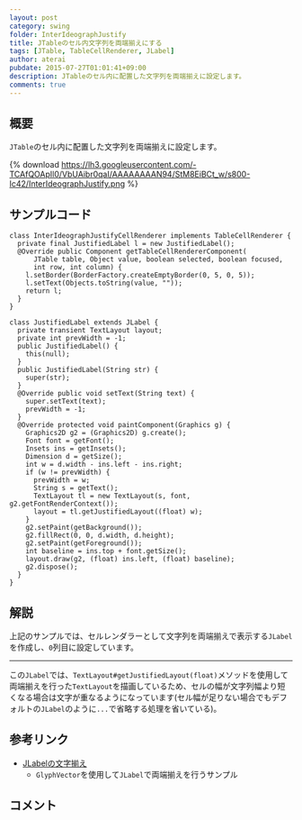 ```yaml
---
layout: post
category: swing
folder: InterIdeographJustify
title: JTableのセル内文字列を両端揃えにする
tags: [JTable, TableCellRenderer, JLabel]
author: aterai
pubdate: 2015-07-27T01:01:41+09:00
description: JTableのセル内に配置した文字列を両端揃えに設定します。
comments: true
---
```

## 概要
`JTable`のセル内に配置した文字列を両端揃えに設定します。

{% download https://lh3.googleusercontent.com/-TCAfQOApIl0/VbUAibr0qaI/AAAAAAAAN94/StM8EiBCt_w/s800-Ic42/InterIdeographJustify.png %}

## サンプルコード
<pre class="prettyprint"><code>class InterIdeographJustifyCellRenderer implements TableCellRenderer {
  private final JustifiedLabel l = new JustifiedLabel();
  @Override public Component getTableCellRendererComponent(
      JTable table, Object value, boolean selected, boolean focused,
      int row, int column) {
    l.setBorder(BorderFactory.createEmptyBorder(0, 5, 0, 5));
    l.setText(Objects.toString(value, ""));
    return l;
  }
}

class JustifiedLabel extends JLabel {
  private transient TextLayout layout;
  private int prevWidth = -1;
  public JustifiedLabel() {
    this(null);
  }
  public JustifiedLabel(String str) {
    super(str);
  }
  @Override public void setText(String text) {
    super.setText(text);
    prevWidth = -1;
  }
  @Override protected void paintComponent(Graphics g) {
    Graphics2D g2 = (Graphics2D) g.create();
    Font font = getFont();
    Insets ins = getInsets();
    Dimension d = getSize();
    int w = d.width - ins.left - ins.right;
    if (w != prevWidth) {
      prevWidth = w;
      String s = getText();
      TextLayout tl = new TextLayout(s, font, g2.getFontRenderContext());
      layout = tl.getJustifiedLayout((float) w);
    }
    g2.setPaint(getBackground());
    g2.fillRect(0, 0, d.width, d.height);
    g2.setPaint(getForeground());
    int baseline = ins.top + font.getSize();
    layout.draw(g2, (float) ins.left, (float) baseline);
    g2.dispose();
  }
}
</code></pre>

## 解説
上記のサンプルでは、セルレンダラーとして文字列を両端揃えで表示する`JLabel`を作成し、`0`列目に設定しています。

- - - -
この`JLabel`では、`TextLayout#getJustifiedLayout(float)`メソッドを使用して両端揃えを行った`TextLayout`を描画しているため、セルの幅が文字列幅より短くなる場合は文字が重なるようになっています(セル幅が足りない場合でもデフォルトの`JLabel`のように`...`で省略する処理を省いている)。

## 参考リンク
- [JLabelの文字揃え](http://ateraimemo.com/Swing/JustifiedLabel.html)
    - `GlyphVector`を使用して`JLabel`で両端揃えを行うサンプル

<!-- dummy comment line for breaking list -->

## コメント
